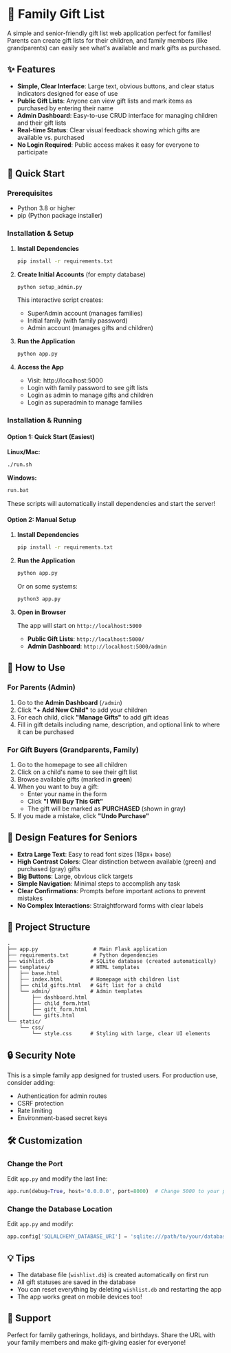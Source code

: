 # 🎁 Family Gift List

A simple and senior-friendly gift list web application perfect for families! Parents can create gift lists for their children, and family members (like grandparents) can easily see what's available and mark gifts as purchased.

## ✨ Features

- **Simple, Clear Interface**: Large text, obvious buttons, and clear status indicators designed for ease of use
- **Public Gift Lists**: Anyone can view gift lists and mark items as purchased by entering their name
- **Admin Dashboard**: Easy-to-use CRUD interface for managing children and their gift lists
- **Real-time Status**: Clear visual feedback showing which gifts are available vs. purchased
- **No Login Required**: Public access makes it easy for everyone to participate

## 🚀 Quick Start

### Prerequisites

- Python 3.8 or higher
- pip (Python package installer)

### Installation & Setup

1. **Install Dependencies**
   ```bash
   pip install -r requirements.txt
   ```

2. **Create Initial Accounts** (for empty database)
   ```bash
   python setup_admin.py
   ```
   This interactive script creates:
   - SuperAdmin account (manages families)
   - Initial family (with family password)
   - Admin account (manages gifts and children)

3. **Run the Application**
   ```bash
   python app.py
   ```

4. **Access the App**
   - Visit: http://localhost:5000
   - Login with family password to see gift lists
   - Login as admin to manage gifts and children
   - Login as superadmin to manage families

### Installation & Running

#### Option 1: Quick Start (Easiest)

**Linux/Mac:**
```bash
./run.sh
```

**Windows:**
```bash
run.bat
```

These scripts will automatically install dependencies and start the server!

#### Option 2: Manual Setup

1. **Install Dependencies**
   ```bash
   pip install -r requirements.txt
   ```

2. **Run the Application**
   ```bash
   python app.py
   ```
   
   Or on some systems:
   ```bash
   python3 app.py
   ```

3. **Open in Browser**
   
   The app will start on `http://localhost:5000`

   - **Public Gift Lists**: `http://localhost:5000/`
   - **Admin Dashboard**: `http://localhost:5000/admin`

## 📖 How to Use

### For Parents (Admin)

1. Go to the **Admin Dashboard** (`/admin`)
2. Click **"+ Add New Child"** to add your children
3. For each child, click **"Manage Gifts"** to add gift ideas
4. Fill in gift details including name, description, and optional link to where it can be purchased

### For Gift Buyers (Grandparents, Family)

1. Go to the homepage to see all children
2. Click on a child's name to see their gift list
3. Browse available gifts (marked in **green**)
4. When you want to buy a gift:
   - Enter your name in the form
   - Click **"I Will Buy This Gift"**
   - The gift will be marked as **PURCHASED** (shown in gray)
5. If you made a mistake, click **"Undo Purchase"**

## 🎨 Design Features for Seniors

- **Extra Large Text**: Easy to read font sizes (18px+ base)
- **High Contrast Colors**: Clear distinction between available (green) and purchased (gray) gifts
- **Big Buttons**: Large, obvious click targets
- **Simple Navigation**: Minimal steps to accomplish any task
- **Clear Confirmations**: Prompts before important actions to prevent mistakes
- **No Complex Interactions**: Straightforward forms with clear labels

## 📁 Project Structure

```
.
├── app.py                  # Main Flask application
├── requirements.txt        # Python dependencies
├── wishlist.db            # SQLite database (created automatically)
├── templates/             # HTML templates
│   ├── base.html
│   ├── index.html         # Homepage with children list
│   ├── child_gifts.html   # Gift list for a child
│   └── admin/             # Admin templates
│       ├── dashboard.html
│       ├── child_form.html
│       ├── gift_form.html
│       └── gifts.html
└── static/
    └── css/
        └── style.css      # Styling with large, clear UI elements

```

## 🔒 Security Note

This is a simple family app designed for trusted users. For production use, consider adding:
- Authentication for admin routes
- CSRF protection
- Rate limiting
- Environment-based secret keys

## 🛠️ Customization

### Change the Port

Edit `app.py` and modify the last line:
```python
app.run(debug=True, host='0.0.0.0', port=8000)  # Change 5000 to your preferred port
```

### Change the Database Location

Edit `app.py` and modify:
```python
app.config['SQLALCHEMY_DATABASE_URI'] = 'sqlite:///path/to/your/database.db'
```

## 💡 Tips

- The database file (`wishlist.db`) is created automatically on first run
- All gift statuses are saved in the database
- You can reset everything by deleting `wishlist.db` and restarting the app
- The app works great on mobile devices too!

## 🤝 Support

Perfect for family gatherings, holidays, and birthdays. Share the URL with your family members and make gift-giving easier for everyone!
